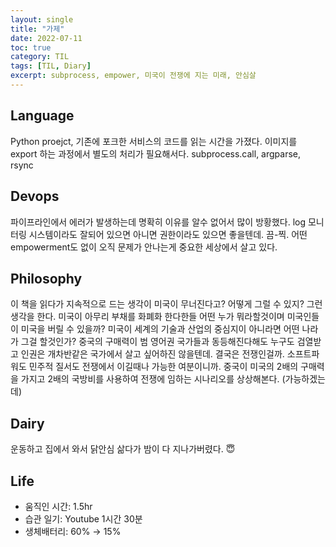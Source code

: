 ```yaml
---
layout: single
title: "가제"
date: 2022-07-11
toc: true
category: TIL
tags: [TIL, Diary]
excerpt: subprocess, empower, 미국이 전쟁에 지는 미래, 안심살
---
```

## Language  
Python proejct, 기존에 포크한 서비스의 코드를 읽는 시간을 가졌다. 이미지를 export 하는 과정에서 별도의 처리가 필요해서다. subprocess.call, argparse, rsync

## Devops  
파이프라인에서 에러가 발생하는데 명확히 이유를 알수 없어서 많이 방황했다. log 모니터링 시스템이라도 잘되어 있으면 아니면 권한이라도 있으면 좋을텐데. 끔-찍. 어떤 empowerment도 없이 오직 문제가 안나는게 중요한 세상에서 살고 있다.

## Philosophy  
이 책을 읽다가 지속적으로 드는 생각이 미국이 무너진다고? 어떻게 그럴 수 있지? 그런 생각을 한다. 미국이 아무리 부채를 화폐화 한다한들 어떤 누가 뭐라할것이며 미국인들이 미국을 버릴 수 있을까? 미국이 세계의 기술과 산업의 중심지이 아니라면 어떤 나라가 그걸 할것인가? 중국의 구매력이 범 영어권 국가들과 동등해진다해도 누구도 검열받고 인권은 개차반같은 국가에서 살고 싶어하진 않을텐데. 결국은 전쟁인걸까. 소프트파워도 민주적 질서도 전쟁에서 이길때나 가능한 여분이니까. 중국이 미국의 2배의 구매력을 가지고 2배의 국방비를 사용하여 전쟁에 임하는 시나리오를 상상해본다. (가능하겠는데)

## Dairy  
운동하고 집에서 와서 닭안심 삶다가 밤이 다 지나가버렸다. 😇

## Life  
- 움직인 시간: 1.5hr
- 습관 일기: Youtube 1시간 30분
- 생체배터리: 60% → 15%
